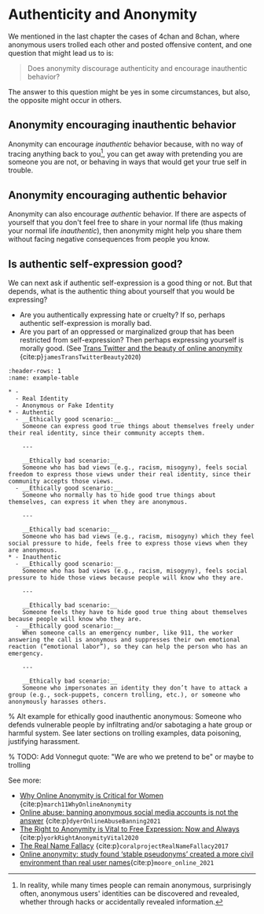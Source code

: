 # Authenticity and Anonymity

We mentioned in the last chapter the cases of 4chan and 8chan, where anonymous users trolled each other and posted offensive content, and one question that might lead us to is:
> Does anonymity discourage authenticity and encourage inauthentic behavior?

The answer to this question might be yes in some circumstances, but also, the opposite might occur in others.

## Anonymity encouraging inauthentic behavior
Anonymity can encourage _inauthentic_ behavior because, with no way of tracing anything back to you[^tracing_back], you can get away with pretending you are someone you are not, or behaving in ways that would get your true self in trouble.


## Anonymity encouraging authentic behavior
Anonymity can also encourage _authentic_ behavior. If there are aspects of yourself that you don't feel free to share in your normal life (thus making your normal life _inauthentic_), then anonymity might help you share them without facing negative consequences from people you know.

## Is authentic self-expression good?
We can next ask if authentic self-expression is a good thing or not. But that depends, what is the authentic thing about yourself that you would be expressing?
- Are you authentically expressing hate or cruelty? If so, perhaps authentic self-expression is morally bad.
- Are you part of an oppressed or marginalized group that has been restricted from self-expression? Then perhaps expressing yourself is morally good. (See [Trans Twitter and the beauty of online anonymity](https://www.vox.com/culture/21432987/trans-twitter-reddit-online-anonymity) {cite:p}`jamesTransTwitterBeauty2020`)


```{list-table} Some example ethical and unethical scenarios for combinations of anonymity and authenticity.
:header-rows: 1
:name: example-table

* - 
  - Real Identity
  - Anonymous or Fake Identity
* - Authentic
  - __Ethically good scenario:__
    Someone can express good true things about themselves freely under their real identity, since their community accepts them.

    ---
    
    __Ethically bad scenario:__
    Someone who has bad views (e.g., racism, misogyny), feels social freedom to express those views under their real identity, since their community accepts those views.
  - __Ethically good scenario:__
    Someone who normally has to hide good true things about themselves, can express it when they are anonymous.

    ---
    
    __Ethically bad scenario:__
    Someone who has bad views (e.g., racism, misogyny) which they feel social pressure to hide, feels free to express those views when they are anonymous.
* - Inauthentic
  - __Ethically good scenario:__
    Someone who has bad views (e.g., racism, misogyny), feels social pressure to hide those views because people will know who they are.

    ---
    
    __Ethically bad scenario:__
    Someone feels they have to hide good true thing about themselves because people will know who they are.
  - __Ethically good scenario:__
    When someone calls an emergency number, like 911, the worker answering the call is anonymous and suppresses their own emotional reaction (“emotional labor”), so they can help the person who has an emergency.

    ---
    
    __Ethically bad scenario:__
    Someone who impersonates an identity they don’t have to attack a group (e.g., sock-puppets, concern trolling, etc.), or someone who anonymously harasses others.

```

% Alt example for ethically good inauthentic anonymous: Someone who defends vulnerable people by infiltrating and/or sabotaging a hate group or harmful system. See later sections on trolling examples, data poisoning, justifying harassment.


% TODO: Add Vonnegut quote: "We are who we pretend to be" or maybe to trolling

[^tracing_back]: In reality, while many times people can remain anonymous, surprisingly often, anonymous users' identities can be discovered and revealed, whether through hacks or accidentally revealed information.

See more:
- [Why Online Anonymity is Critical for Women](https://womensmediacenter.com/speech-project/why-online-anonymity-is-critical-for-women) {cite:p}`march11WhyOnlineAnonymity`
- [Online abuse: banning anonymous social media accounts is not the answer](https://theconversation.com/online-abuse-banning-anonymous-social-media-accounts-is-not-the-answer-170224) {cite:p}`dyerOnlineAbuseBanning2021`
- [The Right to Anonymity is Vital to Free Expression: Now and Always](https://www.eff.org/deeplinks/2020/03/right-anonymity-vital-free-expression-now-and-always) {cite:p}`yorkRightAnonymityVital2020`
- [The Real Name Fallacy](https://coralproject.net/blog/the-real-name-fallacy/) {cite:p}`coralprojectRealNameFallacy2017`
- [Online anonymity: study found ‘stable pseudonyms’ created a more civil environment than real user names](https://theconversation.com/online-anonymity-study-found-stable-pseudonyms-created-a-more-civil-environment-than-real-user-names-171374){cite:p}`moore_online_2021`